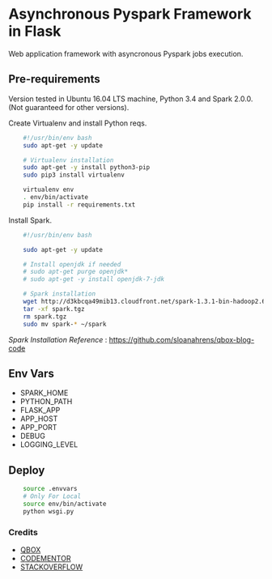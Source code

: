 # Asynchronous Pyspark Framework in Flask

Web application framework with asyncronous Pyspark jobs execution.

## Pre-requirements

Version tested in Ubuntu 16.04 LTS machine, Python 3.4  and Spark 2.0.0. (Not guaranteed for other versions).

Create Virtualenv and install Python reqs.

```bash
    #!/usr/bin/env bash
    sudo apt-get -y update

    # Virtualenv installation
    sudo apt-get -y install python3-pip
    sudo pip3 install virtualenv

    virtualenv env
    . env/bin/activate
    pip install -r requirements.txt
```

Install Spark.

```bash
    #!/usr/bin/env bash

    sudo apt-get -y update

    # Install openjdk if needed
    # sudo apt-get purge openjdk*
    # sudo apt-get -y install openjdk-7-jdk

    # Spark installation
    wget http://d3kbcqa49mib13.cloudfront.net/spark-1.3.1-bin-hadoop2.6.tgz -O spark.tgz
    tar -xf spark.tgz
    rm spark.tgz
    sudo mv spark-* ~/spark
```

*Spark Installation Reference* : <https://github.com/sloanahrens/qbox-blog-code>

## Env Vars

- SPARK_HOME
- PYTHON_PATH
- FLASK_APP
- APP_HOST
- APP_PORT
- DEBUG
- LOGGING_LEVEL

## Deploy

```bash
    source .envvars
    # Only For Local
    source env/bin/activate
    python wsgi.py
```

### Credits

- [QBOX](https://qbox.io/blog/asynchronous-apache-spark-flask-celery-elasticsearch) 
- [CODEMENTOR](https://www.codementor.io/jadianes/building-a-web-service-with-apache-spark-flask-example-app-part2-du1083854)
- [STACKOVERFLOW](https://stackoverflow.com/questions/32719920/access-to-spark-from-flask-app)